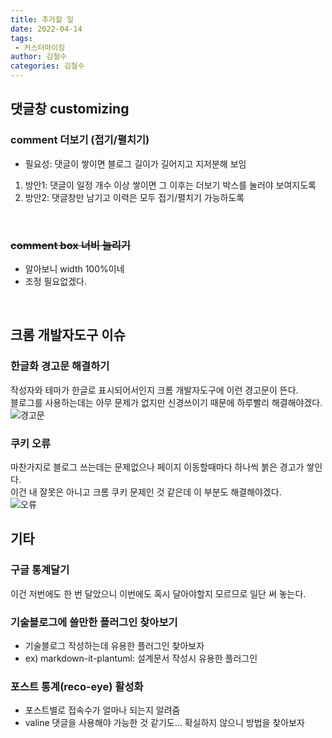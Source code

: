 ```yaml
---
title: 추가할 일
date: 2022-04-14
tags:
 - 커스터마이징
author: 김철수
categories: 김철수
---
```

## 댓글창 customizing
### comment 더보기 (접기/펼치기)
   - 필요성: 댓글이 쌓이면 블로그 길이가 길어지고 지저분해 보임
   1) 방안1: 댓글이 일정 개수 이상 쌓이면 그 이후는 더보기 박스를 눌러야 보여지도록
   2) 방안2: 댓글창만 남기고 이력은 모두 접기/펼치기 가능하도록  
<br>

### ~~comment box 너비 늘리기~~
- 알아보니 width 100%이네
- 조정 필요없겠다.
<br>

## 크롬 개발자도구 이슈

### 한글화 경고문 해결하기
작성자와 테마가 한글로 표시되어서인지 크롬 개발자도구에 이런 경고문이 뜬다.  
블로그를 사용하는데는 아무 문제가 없지만 신경쓰이기 때문에 하루빨리 해결해야겠다.  
![경고문](/images/warning.png)  

### 쿠키 오류
마찬가지로 블로그 쓰는데는 문제없으나 페이지 이동할때마다 하나씩 붉은 경고가 쌓인다.  
이건 내 잘못은 아니고 크롬 쿠키 문제인 것 같은데 이 부분도 해결해야겠다.  
![오류](/images/cromewarning.png)


## 기타

### 구글 통계달기
이건 저번에도 한 번 달았으니 이번에도 혹시 달아야할지 모르므로 일단 써 놓는다.

### 기술블로그에 쓸만한 플러그인 찾아보기
- 기술블로그 작성하는데 유용한 플러그인 찾아보자
- ex) markdown-it-plantuml: 설계문서 작성시 유용한 플러그인 

### 포스트 통계(reco-eye) 활성화
- 포스트별로 접속수가 얼마나 되는지 알려줌
- valine 댓글을 사용해야 가능한 것 같기도... 확실하지 않으니 방법을 찾아보자

<comment/>